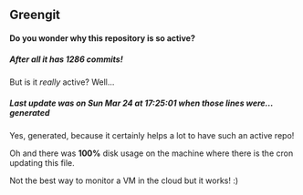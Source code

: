 ## Greengit

#### Do you wonder why this repository is so active?

##### After all it has 1286 commits!

But is it *really* active? Well...

##### Last update was on Sun Mar 24 at 17:25:01 when those lines were... generated

Yes, generated, because it certainly helps a lot to have such an active repo!

Oh and there was **100%** disk usage on the machine
where there is the cron updating this file.

Not the best way to monitor a VM in the cloud but it works! :)
